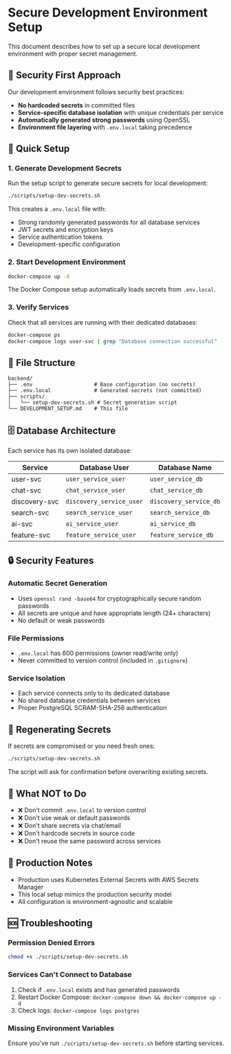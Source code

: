 # Secure Development Environment Setup

This document describes how to set up a secure local development environment with proper secret management.

## 🔐 Security First Approach

Our development environment follows security best practices:

- **No hardcoded secrets** in committed files
- **Service-specific database isolation** with unique credentials per service
- **Automatically generated strong passwords** using OpenSSL
- **Environment file layering** with `.env.local` taking precedence

## 🚀 Quick Setup

### 1. Generate Development Secrets

Run the setup script to generate secure secrets for local development:

```bash
./scripts/setup-dev-secrets.sh
```

This creates a `.env.local` file with:
- Strong randomly generated passwords for all database services
- JWT secrets and encryption keys
- Service authentication tokens
- Development-specific configuration

### 2. Start Development Environment

```bash
docker-compose up -d
```

The Docker Compose setup automatically loads secrets from `.env.local`.

### 3. Verify Services

Check that all services are running with their dedicated databases:

```bash
docker-compose ps
docker-compose logs user-svc | grep "Database connection successful"
```

## 📁 File Structure

```
backend/
├── .env                    # Base configuration (no secrets)
├── .env.local              # Generated secrets (not committed)
├── scripts/
│   └── setup-dev-secrets.sh # Secret generation script
└── DEVELOPMENT_SETUP.md    # This file
```

## 🗄️ Database Architecture

Each service has its own isolated database:

| Service | Database User | Database Name |
|---------|---------------|---------------|
| user-svc | `user_service_user` | `user_service_db` |
| chat-svc | `chat_service_user` | `chat_service_db` |
| discovery-svc | `discovery_service_user` | `discovery_service_db` |
| search-svc | `search_service_user` | `search_service_db` |
| ai-svc | `ai_service_user` | `ai_service_db` |
| feature-svc | `feature_service_user` | `feature_service_db` |

## 🔒 Security Features

### Automatic Secret Generation
- Uses `openssl rand -base64` for cryptographically secure random passwords
- All secrets are unique and have appropriate length (24+ characters)
- No default or weak passwords

### File Permissions
- `.env.local` has 600 permissions (owner read/write only)
- Never committed to version control (included in `.gitignore`)

### Service Isolation
- Each service connects only to its dedicated database
- No shared database credentials between services
- Proper PostgreSQL SCRAM-SHA-256 authentication

## 🔄 Regenerating Secrets

If secrets are compromised or you need fresh ones:

```bash
./scripts/setup-dev-secrets.sh
```

The script will ask for confirmation before overwriting existing secrets.

## 🚫 What NOT to Do

- ❌ Don't commit `.env.local` to version control
- ❌ Don't use weak or default passwords
- ❌ Don't share secrets via chat/email
- ❌ Don't hardcode secrets in source code
- ❌ Don't reuse the same password across services

## 🎯 Production Notes

- Production uses Kubernetes External Secrets with AWS Secrets Manager
- This local setup mimics the production security model
- All configuration is environment-agnostic and scalable

## 🆘 Troubleshooting

### Permission Denied Errors
```bash
chmod +x ./scripts/setup-dev-secrets.sh
```

### Services Can't Connect to Database
1. Check if `.env.local` exists and has generated passwords
2. Restart Docker Compose: `docker-compose down && docker-compose up -d`
3. Check logs: `docker-compose logs postgres`

### Missing Environment Variables
Ensure you've run `./scripts/setup-dev-secrets.sh` before starting services.